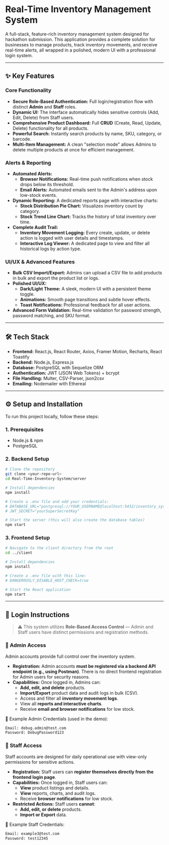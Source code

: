 # Real-Time Inventory Management System

A full-stack, feature-rich inventory management system designed for hackathon submission. This application provides a complete solution for businesses to manage products, track inventory movements, and receive real-time alerts, all wrapped in a polished, modern UI with a professional login system.

---
## ✨ Key Features

### Core Functionality
* **Secure Role-Based Authentication:** Full login/registration flow with distinct **Admin** and **Staff** roles.
* **Dynamic UI:** The interface automatically hides sensitive controls (Add, Edit, Delete) from Staff users.
* **Comprehensive Product Dashboard:** Full **CRUD** (Create, Read, Update, Delete) functionality for all products.
* **Powerful Search:** Instantly search products by name, SKU, category, or barcode.
* **Multi-Item Management:** A clean "selection mode" allows Admins to delete multiple products at once for efficient management.

### Alerts & Reporting
* **Automated Alerts:**
    * **Browser Notifications:** Real-time push notifications when stock drops below its threshold.
    * **Email Alerts:** Automated emails sent to the Admin's address upon low-stock events.
* **Dynamic Reporting:** A dedicated reports page with interactive charts:
    * **Stock Distribution Pie Chart:** Visualizes inventory count by category.
    * **Stock Trend Line Chart:** Tracks the history of total inventory over time.
* **Complete Audit Trail:**
    * **Inventory Movement Logging:** Every create, update, or delete action is logged with user details and timestamps.
    * **Interactive Log Viewer:** A dedicated page to view and filter all historical logs by action type.

### UI/UX & Advanced Features
* **Bulk CSV Import/Export:** Admins can upload a CSV file to add products in bulk and export the product list or logs.
* **Polished UI/UX:**
    * **Dark/Light Theme:** A sleek, modern UI with a persistent theme toggle.
    * **Animations:** Smooth page transitions and subtle hover effects.
    * **Toast Notifications:** Professional feedback for all user actions.
* **Advanced Form Validation:** Real-time validation for password strength, password matching, and SKU format.

---
## 🛠️ Tech Stack

* **Frontend:** React.js, React Router, Axios, Framer Motion, Recharts, React Toastify
* **Backend:** Node.js, Express.js
* **Database:** PostgreSQL with Sequelize ORM
* **Authentication:** JWT (JSON Web Tokens) + bcrypt
* **File Handling:** Multer, CSV-Parser, json2csv
* **Emailing:** Nodemailer with Ethereal

---
## ⚙️ Setup and Installation

To run this project locally, follow these steps:

### 1. Prerequisites
-   Node.js & npm
-   PostgreSQL

### 2. Backend Setup
```bash
# Clone the repository
git clone <your-repo-url>
cd Real-Time-Inventory-System/server

# Install dependencies
npm install

# Create a .env file and add your credentials:
# DATABASE_URL="postgresql://YOUR_USERNAME@localhost:5432/inventory_system"
# JWT_SECRET="yourSuperSecretKey"

# Start the server (this will also create the database tables)
npm start
```

### 3. Frontend Setup
```bash
# Navigate to the client directory from the root
cd ../client

# Install dependencies
npm install

# Create a .env file with this line:
# DANGEROUSLY_DISABLE_HOST_CHECK=true

# Start the React application
npm start
```

---
## 🧪 Login Instructions

> ⚠️ This system utilizes **Role-Based Access Control** — Admin and Staff users have distinct permissions and registration methods.

### 🔐 Admin Access

Admin accounts provide full control over the inventory system.

* **Registration:** Admin accounts **must be registered via a backend API endpoint (e.g., using Postman)**. There is no direct frontend registration for Admin users for security reasons.
* **Capabilities:** Once logged in, Admins can:
    * **Add, edit, and delete** products.
    * **Import/Export** product data and audit logs in bulk (CSV).
    * Access and filter all **inventory movement logs**.
    * View all **reports and interactive charts**.
    * Receive **email and browser notifications** for low stock.

🧾 Example Admin Credentials (used in the demo):
```bash
Email: debug.admin@test.com
Password: DebugPassword123
```
### 👤 Staff Access

Staff accounts are designed for daily operational use with view-only permissions for sensitive actions.

* **Registration:** Staff users can **register themselves directly from the frontend login page**.
* **Capabilities:** Once logged in, Staff users can:
    * **View** product listings and details.
    * **View** reports, charts, and audit logs.
    * Receive **browser notifications** for low stock.
* **Restricted Actions:** Staff users **cannot**:
    * **Add, edit, or delete** products.
    * **Import or Export** data.

🧾 Example Staff Credentials:
```bash
Email: example3@test.com
Password: test12345
```
